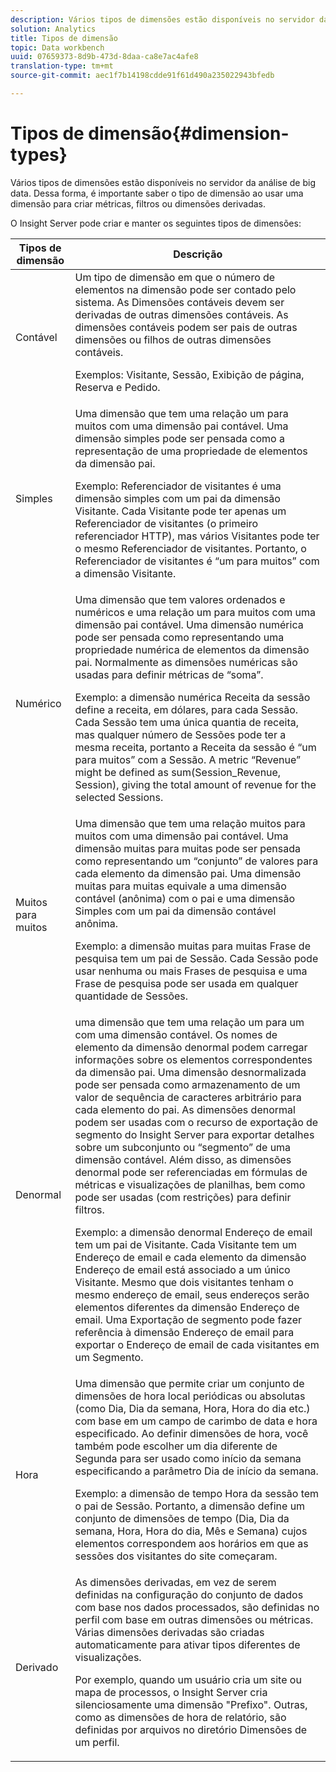 ```yaml
---
description: Vários tipos de dimensões estão disponíveis no servidor da análise de big data. Dessa forma, é importante saber o tipo de dimensão ao usar uma dimensão para criar métricas, filtros ou dimensões derivadas.
solution: Analytics
title: Tipos de dimensão
topic: Data workbench
uuid: 07659373-8d9b-473d-8daa-ca8e7ac4afe8
translation-type: tm+mt
source-git-commit: aec1f7b14198cdde91f61d490a235022943bfedb

---
```



# Tipos de dimensão{#dimension-types}

Vários tipos de dimensões estão disponíveis no servidor da análise de big data. Dessa forma, é importante saber o tipo de dimensão ao usar uma dimensão para criar métricas, filtros ou dimensões derivadas.

O Insight Server pode criar e manter os seguintes tipos de dimensões:

<table id="table_1A79B6C57ED145B6AA3BB05DD37AAD1B"> 
 <thead> 
  <tr> 
   <th colname="col1" class="entry"> Tipos de dimensão </th> 
   <th colname="col2" class="entry"> Descrição </th> 
  </tr> 
 </thead>
 <tbody> 
  <tr> 
   <td colname="col1"> Contável </td> 
   <td colname="col2">Um tipo de dimensão em que o número de elementos na dimensão pode ser contado pelo sistema. As Dimensões contáveis devem ser derivadas de outras dimensões contáveis. As dimensões contáveis podem ser pais de outras dimensões ou filhos de outras dimensões contáveis. <p>Exemplos: Visitante, Sessão, Exibição de página, Reserva e Pedido. </p></td> 
  </tr> 
  <tr> 
   <td colname="col1"> Simples </td> 
   <td colname="col2">Uma dimensão que tem uma relação um para muitos com uma dimensão pai contável. Uma dimensão simples pode ser pensada como a representação de uma propriedade de elementos da dimensão pai. <p>Exemplo: Referenciador de visitantes é uma dimensão simples com um pai da dimensão Visitante. Cada Visitante pode ter apenas um Referenciador de visitantes (o primeiro referenciador HTTP), mas vários Visitantes pode ter o mesmo Referenciador de visitantes. Portanto, o Referenciador de visitantes é “um para muitos” com a dimensão Visitante. </p></td> 
  </tr> 
  <tr> 
   <td colname="col1"> Numérico </td> 
   <td colname="col2">Uma dimensão que tem valores ordenados e numéricos e uma relação um para muitos com uma dimensão pai contável. Uma dimensão numérica pode ser pensada como representando uma propriedade numérica de elementos da dimensão pai. Normalmente as dimensões numéricas são usadas para definir métricas de “soma”. <p>Exemplo: a dimensão numérica Receita da sessão define a receita, em dólares, para cada Sessão. Cada Sessão tem uma única quantia de receita, mas qualquer número de Sessões pode ter a mesma receita, portanto a Receita da sessão é “um para muitos” com a Sessão. A metric “Revenue” might be defined as <span class="filepath"> sum(Session_Revenue, Session)</span>, giving the total amount of revenue for the selected Sessions. </p></td> 
  </tr> 
  <tr> 
   <td colname="col1"> Muitos para muitos </td> 
   <td colname="col2">Uma dimensão que tem uma relação muitos para muitos com uma dimensão pai contável. Uma dimensão muitas para muitas pode ser pensada como representando um “conjunto” de valores para cada elemento da dimensão pai. Uma dimensão muitas para muitas equivale a uma dimensão contável (anônima) com o pai e uma dimensão Simples com um pai da dimensão contável anônima. <p>Exemplo: a dimensão muitas para muitas Frase de pesquisa tem um pai de Sessão. Cada Sessão pode usar nenhuma ou mais Frases de pesquisa e uma Frase de pesquisa pode ser usada em qualquer quantidade de Sessões. </p></td> 
  </tr> 
  <tr> 
   <td colname="col1"> Denormal </td> 
   <td colname="col2">uma dimensão que tem uma relação um para um com uma dimensão contável. Os nomes de elemento da dimensão denormal podem carregar informações sobre os elementos correspondentes da dimensão pai. Uma dimensão desnormalizada pode ser pensada como armazenamento de um valor de sequência de caracteres arbitrário para cada elemento do pai. As dimensões denormal podem ser usadas com o recurso de exportação de segmento do Insight Server para exportar detalhes sobre um subconjunto ou “segmento” de uma dimensão contável. Além disso, as dimensões denormal pode ser referenciadas em fórmulas de métricas e visualizações de planilhas, bem como pode ser usadas (com restrições) para definir filtros. <p>Exemplo: a dimensão denormal Endereço de email tem um pai de Visitante. Cada Visitante tem um Endereço de email e cada elemento da dimensão Endereço de email está associado a um único Visitante. Mesmo que dois visitantes tenham o mesmo endereço de email, seus endereços serão elementos diferentes da dimensão Endereço de email. Uma Exportação de segmento pode fazer referência à dimensão Endereço de email para exportar o Endereço de email de cada visitantes em um Segmento. </p></td> 
  </tr> 
  <tr> 
   <td colname="col1"> Hora </td> 
   <td colname="col2">Uma dimensão que permite criar um conjunto de dimensões de hora local periódicas ou absolutas (como Dia, Dia da semana, Hora, Hora do dia etc.) com base em um campo de carimbo de data e hora especificado. Ao definir dimensões de hora, você também pode escolher um dia diferente de Segunda para ser usado como início da semana especificando a parâmetro Dia de início da semana. <p>Exemplo: a dimensão de tempo Hora da sessão tem o pai de Sessão. Portanto, a dimensão define um conjunto de dimensões de tempo (Dia, Dia da semana, Hora, Hora do dia, Mês e Semana) cujos elementos correspondem aos horários em que as sessões dos visitantes do site começaram. </p></td> 
  </tr> 
  <tr> 
   <td colname="col1"> Derivado </td> 
   <td colname="col2">As dimensões derivadas, em vez de serem definidas na configuração do conjunto de dados com base nos dados processados, são definidas no perfil com base em outras dimensões ou métricas. Várias dimensões derivadas são criadas automaticamente para ativar tipos diferentes de visualizações. <p>Por exemplo, quando um usuário cria um site ou mapa de processos, o Insight Server cria silenciosamente uma dimensão "Prefixo". Outras, como as dimensões de hora de relatório, são definidas por arquivos no diretório Dimensões de um perfil. </p></td> 
  </tr> 
 </tbody> 
</table>

